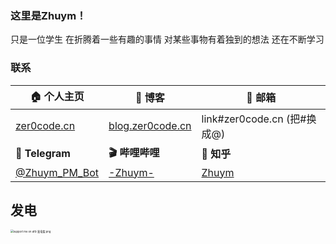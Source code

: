 ### 这里是Zhuym！

只是一位学生
在折腾着一些有趣的事情
对某些事物有着独到的想法
还在不断学习

### 联系

| **🏠 个人主页**                             | **📄 博客**                                      | **📧 邮箱**                                     |
| ------------------------------------------ | ----------------------------------------------- | ---------------------------------------------- |
| [zer0code.cn](https://zer0code.cn/)        | [blog.zer0code.cn](https://blog.zer0code.cn)    | link#zer0code.cn (把#换成@)                    |
| **💬 Telegram**                             | **🎬 哔哩哔哩**                                  | **🤨 知乎**                                     |
| [@Zhuym_PM_Bot](https://t.me/Zhuym_PM_bot) | [-Zhuym-](https://space.bilibili.com/276556775) | [Zhuym](https://www.zhihu.com/people/zhuym-83) |

## 发电

[<img src="https://s2.loli.net/2022/04/15/mOGkutS8F3WlKie.png" alt="support me on afd-发电紫.png" style="zoom:30%;" />](https://afdian.net/@Zhuym)

